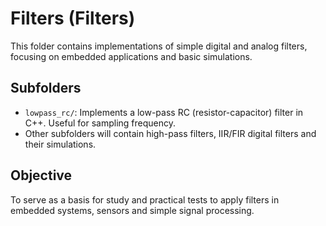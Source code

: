 # Filters (Filters)

This folder contains implementations of simple digital and analog filters, focusing on embedded applications and basic simulations.

## Subfolders

- `lowpass_rc/`: Implements a low-pass RC (resistor-capacitor) filter in C++. Useful for sampling frequency.
- Other subfolders will contain high-pass filters, IIR/FIR digital filters and their simulations.

## Objective

To serve as a basis for study and practical tests to apply filters in embedded systems, sensors and simple signal processing.


